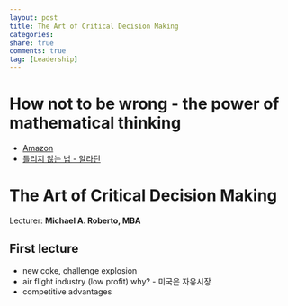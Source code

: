 ```yaml
---
layout: post
title: The Art of Critical Decision Making
categories: 
share: true
comments: true
tag: [Leadership]
---
```



How not to be wrong - the power of mathematical thinking
=====

- [Amazon](https://www.amazon.com/How-Not-Be-Wrong-Mathematical/dp/0143127535)
- [틀리지 않는 법 - 알라딘](http://www.aladin.co.kr/shop/wproduct.aspx?ItemId=74921141)

The Art of Critical Decision Making
=====

Lecturer: **Michael A. Roberto, MBA**

First lecture
-----

- new coke, challenge explosion
- air flight industry (low profit) why? - 미국은 자유시장
- competitive advantages
 
